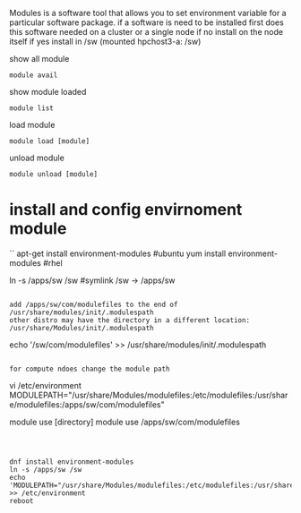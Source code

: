 Modules is a software tool that allows you to set environment variable for a particular software package.
if a software is need to be installed first does this software needed on a cluster or a single node
if no install on the node itself
if yes install in /sw (mounted  hpchost3-a: /sw)

show all module

```
module avail
```

show module loaded

```
module list
```

load module

```
module load [module]
```

unload module

```
module unload [module] 
```

# install and config envirnoment module

``
 apt-get install environment-modules #ubuntu
 yum install environment-modules     #rhel

 ln -s /apps/sw /sw    #symlink /sw -> /apps/sw
```

add /apps/sw/com/modulefiles to the end of /usr/share/modules/init/.modulespath 
other distro may have the directory in a different location: /usr/share/Modules/init/.modulespath

```
echo '/sw/com/modulefiles' >> /usr/share/modules/init/.modulespath
```

for compute ndoes change the module path

```
vi /etc/environment
MODULEPATH="/usr/share/Modules/modulefiles:/etc/modulefiles:/usr/share/modulefiles:/apps/sw/com/modulefiles"

 module use [directory]
 module use /apps/sw/com/modulefiles
```



dnf install environment-modules
ln -s /apps/sw /sw
echo 'MODULEPATH="/usr/share/Modules/modulefiles:/etc/modulefiles:/usr/share/modulefiles:/apps/sw/com/modulefiles"' >> /etc/environment
reboot
